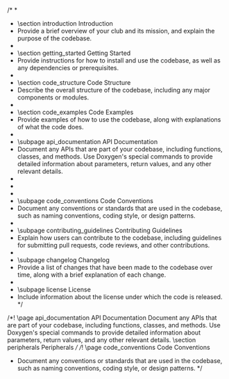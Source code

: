 /*
 *
 * \section introduction Introduction
 * Provide a brief overview of your club and its mission, and explain the purpose of the codebase.
 *
 * \section getting_started Getting Started
 * Provide instructions for how to install and use the codebase, as well as any dependencies or prerequisites.
 *
 * \section code_structure Code Structure
 * Describe the overall structure of the codebase, including any major components or modules.
 *
 * \section code_examples Code Examples
 * Provide examples of how to use the codebase, along with explanations of what the code does.
 *
 * \subpage api_documentation API Documentation
 * Document any APIs that are part of your codebase, including functions, classes, and methods. Use Doxygen's special commands to provide detailed information about parameters, return values, and any other relevant details.
 *
 * 
 *
 * \subpage code_conventions Code Conventions
 * Document any conventions or standards that are used in the codebase, such as naming conventions, coding style, or design patterns.
 *
 * \subpage contributing_guidelines Contributing Guidelines
 * Explain how users can contribute to the codebase, including guidelines for submitting pull requests, code reviews, and other contributions.
 *
 * \subpage changelog Changelog
 * Provide a list of changes that have been made to the codebase over time, along with a brief explanation of each change.
 *
 * \subpage license License
 * Include information about the license under which the code is released.
 */
 
 /*! \page api_documentation API Documentation
	Document any APIs that are part of your codebase, including functions, classes, and methods. Use Doxygen's special commands to provide detailed information about parameters, return values, and any other relevant details.
	\section peripherals Peripherals
*/
/*! \page code_conventions Code Conventions
 * Document any conventions or standards that are used in the codebase, such as naming conventions, coding style, or design patterns.
*/